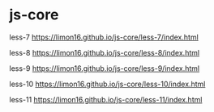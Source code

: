 # js-core

less-7
https://limon16.github.io/js-core/less-7/index.html

less-8
https://limon16.github.io/js-core/less-8/index.html

less-9
https://limon16.github.io/js-core/less-9/index.html

less-10
https://limon16.github.io/js-core/less-10/index.html

less-11
https://limon16.github.io/js-core/less-11/index.html
